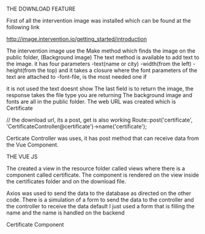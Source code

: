 THE DOWNLOAD FEATURE

First of all the intervention image was installed which can be found at the following link

http://image.intervention.io/getting_started/introduction

The intervention image use the Make method which finds the image on the public folder, (Background image)
The text method is available to add text to the image.
 it has four parameters 
 -text(name or city) 
 -width(from the left) 
 -height(from the top) 
 and it takes a closure where the font parameters of the text are attached to -font-file, is the most needed one if

it is not used the text doesnt show
The last field is to return the image, the response takes the file type you are returning
The background image and fonts are all in the public folder.
The web URL was created which is Certificate

// the download url, its a post, get is also working Route::post('certificate', 'CertificateController@certificate')->name('certificate');

Certicate Controller was uses, it has post method that can receive data from the Vue Component.

THE VUE JS

The created a view in the resource folder called views where there is a component called certificate. The component is rendered on the view inside the certificates folder and on the download file.

Axios was used to send the data to the database as directed on the other code. There is a simulation of a form to send the data to the controller and the controller to receive the data default I just used a form that is filling the name and the name is handled on the backend

Certificate Component